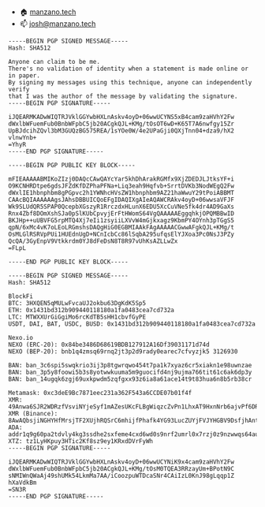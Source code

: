 - 🏠 [manzano.tech](https://www.manzano.tech)
- 📫 josh@manzano.tech

```
-----BEGIN PGP SIGNED MESSAGE-----
Hash: SHA512

Anyone can claim to be me.
There's no validation of identity when a statement is made online or in paper.
By signing my messages using this technique, anyone can independently verify
that I was the author of the message by validating the signature.
-----BEGIN PGP SIGNATURE-----

iJQEARMKADwWIQTRJVklGGYwbHXLnAskv4oyD+06wwUCYNS5xB4cam9zaHVhY2Fw
dWxlbWFuemFub0BnbWFpbC5jb20ACgkQJL+KMg/tOsOT6wD+K65T7A6nwfgy15Zr
UpBJdcihZQvl3bM3GUQzBG575REA/1sYOe0W/4e2UPaGji0QXjTnn04+dza9/hX2
vlnwYnb+
=YhyR
-----END PGP SIGNATURE-----
```
```
-----BEGIN PGP PUBLIC KEY BLOCK-----

mFIEAAAAABMIKoZIzj0DAQcCAwQAYcYar5khDhArakRGMfx9XjZDEDJLJtksYF+i
O9KCNHRDtpe6gdsJFZdKfDZPhaPFNa+Liq3eah9Hqfvb+SrrtDVKb3NodWEgQ2Fw
dWxlIE1hbnphbm8gPGpvc2h1YWNhcHVsZW1hbnphbm9AZ21haWwuY29tPoiABBMT
CAAcBQIAAAAAAgsJAhsDBBUICQoEFgIDAQIXgAIeAQAWCRAkv4oyD+06wwsaVFJF
Wk9SLUdQR5SPAP0QcepbXGszyR1RrczdxHLunX6EDU5XcCuVNe5fk4dr4AD9GaXs
Rnx4Zbf8DOmXshSJa0pSlKUbCpvyjErFtHWomS64VgQAAAAAEggqhkjOPQMBBwID
BKJHp++uUBVFG5rpMTQ4Xj7eIi1zsyiiLXVvW4mGjkxagz9KbmPY4OYnh3pTGgS5
qpN/6xMc4vK7oLEoLRGmshsDAQgHiG0EGBMIAAkFAgAAAAACGwwAFgkQJL+KMg/t
OsMLGlRSRVpPUi1HUEdnUgD+NCnIcbCc86lSqbA295ufqsElYJXoa3Pc0NsJ3PZy
QcQA/3GyEnpV9Vtkkrdm0YJ8dFeDsN8T8R97vUhKsAZLLwZx
=FLpL

-----END PGP PUBLIC KEY BLOCK-----
```
```
-----BEGIN PGP SIGNED MESSAGE-----
Hash: SHA512

BlockFi
BTC: 3HXQEN5qMULwFvcaUJ2okbu63DgKdK5Sp5
ETH: 0x1431bd312b909440118180a1fa0483cea7cd732a
LTC: MTWXXUrGiGgiMo6rcKdTB5sHH1cbvfGyPE
USDT, DAI, BAT, USDC, BUSD: 0x1431bd312b909440118180a1fa0483cea7cd732a

Nexo.io
NEXO (ERC-20): 0x84be3486D68619BDB127912A16Df39031171d74d
NEXO (BEP-20): bnb1q4zmsq69rnq2jt3p2d9rady0earec7cfvyzjk5 3126930

BAN: ban_3c6spi5swqkrio3ij3p8tgwrqwo454t7pa1k7xyaz6cr5xiakn1e98uwnzae
BAN: ban_3p5y8foowi5b3s8yotwwkuuma5m9guocifd4nj9ujma766tit61c6ak6dp3y
BAN: ban_14ugqk6zgj69uxkpwdm5zqfgxx93z6ia8a61ace14t9t83hua6n8b5rb38cr

Metamask: 0xc3deE9Bc7871eec231a362F543a6CCDE07b01f4f
XMR: 49Anwa6SJR2WDRzfVsviNYjeSyf1mAZesUKcFLBgWiqzcZvPn1LhxAT9HxnNrb6ajvPf6DR8f2DZ3fi4FZQnxd4BLTZEGXt
XMR (Binance): 8AwAQbsjiNGHYHfMrsjTF2XUjhRQSrC6mhijfPhafk4YG93LucZUYjFVJYHGBV9DsfjhAnthZB5k9EN3KXFDWXLgV9cC9fT
ADA: addr1q9g60pa2tdvly4kg3ssdhe2sxfeme4cxd6wd0s9nrf2umrl0x7rzj0z9nzwwqs64au6f87m872fxp02w34yk5n5zt2kqw3fuac
XTZ: tz1LyHKpuy3HTic2Kf8sz9ey1KRxdDVrFyWh
-----BEGIN PGP SIGNATURE-----

iJQEARMKADwWIQTRJVklGGYwbHXLnAskv4oyD+06wwUCYNiK9x4cam9zaHVhY2Fw
dWxlbWFuemFub0BnbWFpbC5jb20ACgkQJL+KMg/tOsM0TQEA3RRzayUm+BPotN9C
sNMIWnQWaAj49shUMk54LkmMa7AA/iCoozpuWTDcaSNr4CAiIzL0KnJ98gLqqp1Z
hXaVdkBm
=SN3R
-----END PGP SIGNATURE-----
```
<!--
**joshmanzano/joshmanzano** is a ✨ _special_ ✨ repository because its `README.md` (this file) appears on your GitHub profile.

Here are some ideas to get you started:

- 🔭 I’m currently working on ...
- 🌱 I’m currently learning ...
- 👯 I’m looking to collaborate on ...
- 🤔 I’m looking for help with ...
- 💬 Ask me about ...
- 📫 How to reach me: ...
- 😄 Pronouns: ...
- ⚡ Fun fact: ...
-->
